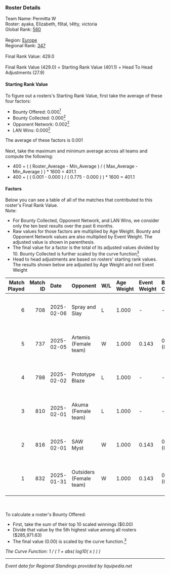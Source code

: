 ### Roster Details<br />
Team Name: Permitta W<br />
Roster: ayaka, Elizabeth, f6tal, t4tty, victoria<br />
Global Rank: [560](../../standings_global_2025_02_28.md)<br />
<br />
Region: [Europe]( ../../standings_europe_2025_02_28.md)<br />
Regional Rank: [347]( ../../standings_europe_2025_02_28.md)<br />
<br />
Final Rank Value:  429.0<br />
<br />
Final Rank Value (429.0) = Starting Rank Value (401.1) + Head To Head Adjustments (27.9)<br />

#### Starting Rank Value<br />
To figure out a rosters's Starting Rank Value, first take the average of these four factors:<br />
- Bounty Offered: 0.000[<sup>1</sup>](#table2)
- Bounty Collected: 0.000[<sup>2</sup>](#table1)
- Opponent Network: 0.002[<sup>2</sup>](#table1)
- LAN Wins: 0.000[<sup>2</sup>](#table1)

The average of these factors is 0.001<br />
<br />
Next, take the maximum and minimum average across all teams and compute the following:<br />
- 400 + ( ( Roster_Average - Min_Average ) / ( Max_Average - Min_Average ) ) * 1600 = 401.1
- 400 + ( ( 0.001 - 0.000 ) / ( 0.775 - 0.000 ) ) * 1600 = 401.1


#### Factors<br />
Below you can see a table of all of the matches that contributed to this roster's Final Rank Value.<br />
Note:<br />

- For Bounty Collected, Opponent Network, and LAN Wins, we consider only the ten best results over the past 6 months.
- Raw values for those factors are multiplied by Age Weight. Bounty and Opponent Network values are also multiplied by Event Weight. The adjusted value is shown in parenthesis.
- The final value for a factor is the total of its adjusted values divided by 10. Bounty Collected is further scaled by the curve function[<sup>3</sup>](#curveFunction)
- Head to head adjustments are based on rosters' starting rank values. The results shown below are adjusted by Age Weight and not Event Weight
<span id="table1"></span><br />


| Match Played | Match ID | Date       | Opponent                | W/L | Age Weight | Event Weight | Bounty Collected | Opponent Network | LAN Wins  | H2H Adj. | Roster                                    |
| -: | -: | :- | :- | :- | :- | :- | :- | :- | :- | -: | :- |
|            6 |      708 | 2025-02-06 | Spray and Slay          | L   | 1.000      | -            | -                | -                | -         |   -12.44 | ayaka, Elizabeth, f6tal, t4tty, victoria  |
|            5 |      737 | 2025-02-05 | Artemis (Female team)   | W   | 1.000      | 0.143        | 0.000 (0.000)    | 0.050 (0.007)    | 0 (0.000) |    18.98 | ayaka, Elizabeth, f6tal, t4tty, victoria  |
|            4 |      798 | 2025-02-02 | Prototype Blaze         | L   | 1.000      | -            | -                | -                | -         |    -2.08 | ayaka, Elizabeth, f6tal, t4tty, victoria  |
|            3 |      810 | 2025-02-01 | Akuma (Female team)     | L   | 1.000      | -            | -                | -                | -         |   -11.31 | ayaka, Elizabeth, f6tal, oxycet, victoria |
|            2 |      816 | 2025-02-01 | SAW Myst                | W   | 1.000      | 0.143        | 0.000 (0.000)    | 0.100 (0.014)    | 0 (0.000) |    19.68 | ayaka, Elizabeth, f6tal, oxycet, victoria |
|            1 |      832 | 2025-01-31 | Outsiders (Female team) | W   | 1.000      | 0.143        | 0.000 (0.000)    | 0.000 (0.000)    | 0 (0.000) |    15.04 | ayaka, Elizabeth, f6tal, oxycet, victoria |

<br />
<span id="table2"></span><br />
To calculate a roster's Bounty Offered:<br />

- First, take the sum of their top 10 scaled winnings ($0.00)
- Divide that value by the 5th highest value among all rosters ($285,971.63)
- The final value (0.00) is scaled by the curve function.[<sup>3</sup>](#curveFunction)

<span id="curveFunction"></span>_The Curve Function: 1 / ( 1 + abs( log10( x ) ) )_<br />

---
_Event data for Regional Standings provided by liquipedia.net_<br />
